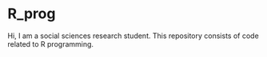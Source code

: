 # R_prog
Hi,
I am a social sciences research student. 
This repository consists of code related to R programming. 
